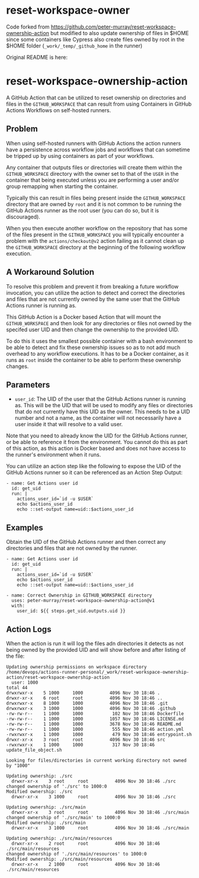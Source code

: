 # reset-workspace-owner

Code forked from https://github.com/peter-murray/reset-workspace-ownership-action but modified
to also update ownership of files in $HOME since some containers like Cypress also create
files owned by root in the $HOME folder (`_work/_temp/_github_home` in the runner)

Original README is here:

# reset-workspace-ownership-action

A GitHub Action that can be utilized to reset ownership on directories and files in the `GITHUB_WORKSPACE` that can result from 
using Containers in GitHub Actions Workflows on self-hosted runners.


## Problem

When using self-hosted runners with GitHub Actions the action runners have a persistence across workflow jobs and workflows that
can sometime be tripped up by using containers as part of your workflows.

Any container that outputs files or directories will create them within the `GITHUB_WORKSPACE` directory with the owner set to that
of the `USER` in the container that being executed unless you are performing a user and/or group remapping when starting the container.

Typically this can result in files being present inside the `GITHUB_WORKSPACE` directory that are owned by `root` and it is not common to
be running the GitHub Actions runner as the root user (you can do so, but it is discouraged).

When you then execute another workflow on the repository that has some of the files present in the `GITHUB_WORKSPACE` you will typically encounter
a problem with the `actions/checkout@v2` action failing as it cannot clean up the `GITHUB_WORKSPACE` directory at the beginning of the following
workflow execution.


## A Workaround Solution

To resolve this problem and prevent it from breaking a future workflow invocation, you can utilize the action to detect and correct the directories 
and files that are not currently owned by the same user that the GitHub Actions runner is running as.

This GitHub Action is a Docker based Action that will mount the `GITHUB_WORKSPACE` and then look for any directories or files not owned by the specifed
user UID and then change the ownership to the provided UID.

To do this it uses the smallest possible container with a bash environment to be able to detect and fix these ownership issues so as to not add much overhead
to any workflow executions. It has to be a Docker container, as it runs as `root` inside the container to be able to perform these ownership changes.


## Parameters

* `user_id`: The UID of the user that the GitHub Actions runner is running as. This will be the UID that will be used to modify any files or directories
  that do not currently have this UID as the owner. This needs to be a UID number and not a name, as the container will not necessarily have a user inside it
  that will resolve to a valid user.

Note that you need to already know the UID for the GitHub Actions runner, or be able to reference it from the environment. You cannot do this as part of this 
action, as this action is Docker based and does not have access to the runner's environment when it runs.

You can utilize an action step like the following to expose the UID of the GitHub Actions runner so it can be referenced as an Action Step Output:

```
- name: Get Actions user id
  id: get_uid
  run: |
    actions_user_id=`id -u $USER`
    echo $actions_user_id
    echo ::set-output name=uid::$actions_user_id
```


## Examples

Obtain the UID of the GitHub Actions runner and then correct any directories and files that are not owned by the runner.

```
- name: Get Actions user id
  id: get_uid
  run: |
    actions_user_id=`id -u $USER`
    echo $actions_user_id
    echo ::set-output name=uid::$actions_user_id

- name: Correct Ownership in GITHUB_WORKSPACE directory
  uses: peter-murray/reset-workspace-ownership-action@v1
  with:
    user_id: ${{ steps.get_uid.outputs.uid }}
```

## Action Logs

When the action is run it will log the files adn directories it detects as not being owned by the provided UID and will show before and 
after listing of the file:

```
Updating ownership permissions on workspace directory /home/devops/actions-runner-personal/_work/reset-workspace-ownership-action/reset-workspace-ownership-action
  user: 1000
total 44
drwxrwxr-x    5 1000     1000          4096 Nov 30 18:46 .
drwxr-xr-x    6 root     root          4096 Nov 30 18:46 ..
drwxrwxr-x    8 1000     1000          4096 Nov 30 18:46 .git
drwxrwxr-x    3 1000     1000          4096 Nov 30 18:46 .github
-rw-rw-r--    1 1000     1000           102 Nov 30 18:46 Dockerfile
-rw-rw-r--    1 1000     1000          1057 Nov 30 18:46 LICENSE.md
-rw-rw-r--    1 1000     1000          3678 Nov 30 18:46 README.md
-rw-rw-r--    1 1000     1000           555 Nov 30 18:46 action.yml
-rwxrwxr-x    1 1000     1000           479 Nov 30 18:46 entrypoint.sh
drwxr-xr-x    3 root     root          4096 Nov 30 18:46 src
-rwxrwxr-x    1 1000     1000           317 Nov 30 18:46 update_file_object.sh

Looking for files/directories in current working directory not owned by "1000"

Updating ownership: ./src
  drwxr-xr-x    3 root     root          4096 Nov 30 18:46 ./src
changed ownership of './src' to 1000:0
Modified ownership: ./src
  drwxr-xr-x    3 1000     root          4096 Nov 30 18:46 ./src

Updating ownership: ./src/main
  drwxr-xr-x    3 root     root          4096 Nov 30 18:46 ./src/main
changed ownership of './src/main' to 1000:0
Modified ownership: ./src/main
  drwxr-xr-x    3 1000     root          4096 Nov 30 18:46 ./src/main

Updating ownership: ./src/main/resources
  drwxr-xr-x    2 root     root          4096 Nov 30 18:46 ./src/main/resources
changed ownership of './src/main/resources' to 1000:0
Modified ownership: ./src/main/resources
  drwxr-xr-x    2 1000     root          4096 Nov 30 18:46 ./src/main/resources
```
